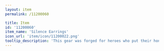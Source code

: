 ```yaml
---
layout: item
permalink: /11200060

title: Item
id: '11200060'
item_name: 'Silence Earrings'
icon_url: 'item/icon/11200022.png'
tooltip_description: 'This gear was forged for heroes who put their honor on the line and competed with their all!'
---
```

